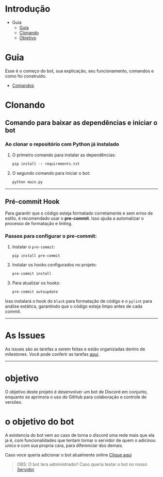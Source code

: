 # Introdução

- Guia
   - [Guia](#Guia)
   - [Clonando](#clonando)
   - [Objetivo](#objetivo)

# Guia

Esse é o começo do bot, sua explicação, seu funcionamento, comandos e como foi construido.

- [Comandos](./docs/comandos.md)

# Clonando
## Comando para baixar as dependências e iniciar o bot

### Ao clonar o repositório com Python já instalado

1. O primeiro comando para instalar as dependências:
   ```bash
   pip install -r requirements.txt
   ```

2. O segundo comando para iniciar o bot:
   ```bash
   python main.py
   ```

---

## Pré-commit Hook

Para garantir que o código esteja formatado corretamente e sem erros de estilo, é recomendado usar o **pre-commit**. Isso ajuda a automatizar o processo de formatação e linting.

### Passos para configurar o pre-commit:

1. Instalar o `pre-commit`:
   ```bash
   pip install pre-commit
   ```

2. Instalar os hooks configurados no projeto:
   ```bash
   pre-commit install
   ```

3. Para atualizar os hooks:
   ```bash
   pre-commit autoupdate
   ```

Isso instalará o hook do `black` para formatação de código e o `pylint` para análise estática, garantindo que o código esteja limpo antes de cada commit.

---

# As Issues

As issues são as tarefas a serem feitas e estão organizadas dentro de milestones. Você pode conferir as tarefas [aqui](https://github.com/joashneves/SkalartBot/issues).

---

# objetivo

O objetivo deste projeto é desenvolver um bot de Discord em conjunto, enquanto se aprimora o uso do GitHub para colaboração e controle de versões.

# o objetivo do bot
A existencia do bot vem ao caso de torna o discord uma rede mais que ela ja é, com funcionalidades que tentam tornar o servidor de quem o adicinou unico e com sua propria cara, para diferenciar dos demais.

Caso voce queria adicionar o bot atualmente online [Clique aqui](https://discord.com/oauth2/authorize?client_id=1025176642236203118&scope=bot&permissions=8)
> OBS: O bot tera administrador!
Caso queria testar o bot no nosso [Servidor](https://discord.gg/h7mP7aZuY4)
